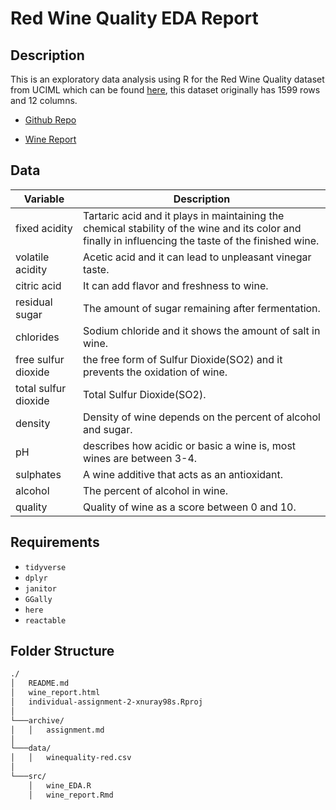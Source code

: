 # Red Wine Quality EDA Report

## Description

This is an exploratory data analysis using R for the Red Wine Quality dataset from UCIML which can be found [here](https://www.kaggle.com/datasets/uciml/red-wine-quality-cortez-et-al-2009), this dataset originally has 1599 rows and 12 columns.

- [Github Repo](https://github.com/Misk-DSI/individual-assignment-2-xnuray98s)

- [Wine Report](./wine_report.html)

## Data

| Variable      | Description |
| ----------- | ----------- |
| fixed acidity      | Tartaric acid and it plays in maintaining the chemical stability of the wine and its color and finally in influencing the taste of the finished wine.       |
| volatile acidity   | Acetic acid and it can lead to unpleasant vinegar taste.       |
| citric acid   | It can add flavor and freshness to wine.        |
| residual sugar   | The amount of sugar remaining after fermentation.        |
| chlorides   | Sodium chloride and it shows the amount of salt in wine.        |
| free sulfur dioxide   | the free form of Sulfur Dioxide(SO2) and it prevents the oxidation of wine.         |
| total sulfur dioxide   | Total  Sulfur Dioxide(SO2).       |
| density   | Density of wine depends on the percent of alcohol and sugar.        |
| pH   | describes how acidic or basic a wine is, most wines are between 3-4.      |
| sulphates   | A wine additive that acts as an antioxidant.        |
| alcohol   | The percent of alcohol in wine.        |
| quality   | Quality of wine as a score between 0 and 10.        |

## Requirements

- ```tidyverse```
- ```dplyr```
- ```janitor```
- ```GGally```
- ```here```
- ```reactable```

## Folder Structure

```bash
./
│   README.md
│   wine_report.html    
│   individual-assignment-2-xnuray98s.Rproj
│
└───archive/
│   │   assignment.md
│   
└───data/
│   │   winequality-red.csv
│   
└───src/
    │   wine_EDA.R
    │   wine_report.Rmd
```
